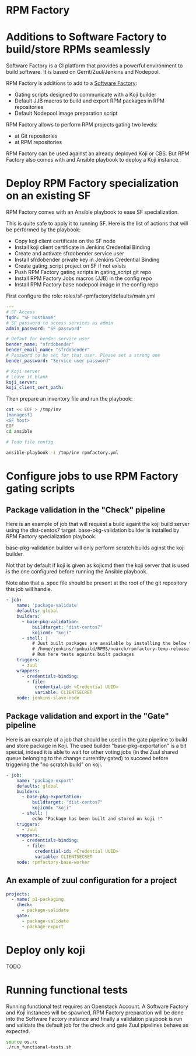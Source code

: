 RPM Factory
===========

# Additions to Software Factory to build/store RPMs seamlessly

Software Factory is a CI platform that provides a powerful environment
to build software. It is based on Gerrit/Zuul/Jenkins and Nodepool.

RPM Factory is additions to add to a [Software Factory](http://github.com/redhat-cip/software-factory):

* Gating scripts designed to communicate with a Koji builder
* Default JJB macros to build and export RPM packages in RPM repositories
* Default Nodepool image preparation script

RPM Factory allows to perform RPM projects gating two levels:
* at Git repositories
* at RPM repositories

RPM Factory can be used against an already deployed Koji or CBS.
But RPM Factory also comes with and Ansible playbook to deploy
a Koji instance.

# Deploy RPM Factory specialization on an existing SF

RPM Factory comes with an Ansible playbook to ease SF specialization.

This is quite safe to apply it to running SF. Here is the list of
actions that will be performed by the playbook:

- Copy koji client certificate on the SF node
- Install koji client certificate in Jenkins Credential Binding
- Create and activate sfrdobender service user
- Install sfrdobender private key in Jenkins Credential Binding
- Create gating_script project on SF if not exists 
- Push RPM Factory gating scripts in gating_script git repo
- Install RPM Factory Jobs macros (JJB) in the config repo
- Install RPM Factory base nodepool image in the config repo


First configure the role: roles/sf-rpmfactory/defaults/main.yml

```YAML
---
# SF Access
fqdn: "SF hostname"
# SF password to access services as admin
admin_password: "SF password"

# Defaut for bender service user
bender_name: "sfrdobender"
bender_email_name: "sfrdobender"
# Password to be set for that user. Please set a strong one
bender_password: "Service user password"

# Koji server
# Leave it blank
koji_server:
koji_client_cert_path:

```
 
Then prepare an inventory file and run the playbook:

```bash
cat << EOF > /tmp/inv
[managesf]
<SF host>
EOF
cd ansible

# Todo file config

ansible-playbook -i /tmp/inv rpmfactory.yml
```

# Configure jobs to use RPM Factory gating scripts

## Package validation in the "Check" pipeline

Here is an example of job that will request a build againt the koji
build server using the dist-centos7 target. base-pkg-validation builder
is installed by RPM Factory specialization playbook.

base-pkg-validation builder will only perform scratch builds
aginst the koji builder.

Not that by default if koji is given as kojicmd then the koji server
that is used is the one configured before running the Ansible playbook.

Note also that a .spec file should be present at the root of
the git repository this job will handle.

```YAML
- job:
    name: 'package-validate'
    defaults: global
    builders:
      - base-pkg-validation:
          buildtarget: "dist-centos7"
          kojicmd: "koji"
      - shell: |
          # Just built packages are available by installing the below temp release package
          # /home/jenkins/rpmbuild/RPMS/noarch/rpmfactory-temp-release-1.0-1.noarch.rpm
          # Run here tests againts built packages
    triggers:
      - zuul
    wrappers:
      - credentials-binding:
        - file:
           credential-id: <Credential UUID>
           variable: CLIENTSECRET
    node: jenkins-slave-node
```

## Package validation and export in the "Gate" pipeline

Here is an example of a job that should be used in the gate pipeline
to build and store package in Koji. The used builder "base-pkg-exportation"
is a bit special, indeed it is able to wait for other voting jobs (in the Zuul
shared queue belonging to the change currentlty gated) to succeed before triggering
the "no scratch build" on koji.

```YAML
- job:
    name: 'package-export'
    defaults: global
    builders:
      - base-pkg-exportation:
          buildtarget: "dist-centos7"
          kojicmd: "koji"
      - shell: |
          echo "Package has been built and stored on koji !"
    triggers:
      - zuul
    wrappers:
      - credentials-binding:
        - file:
           credential-id: <Credential UUID>
           variable: CLIENTSECRET
    node: rpmfactory-base-worker
```

## An example of zuul configuration for a project

```YAML
projects:
  - name: p1-packaging
    check:
      - package-validate
    gate:
      - package-validate
      - package-export
``` 

# Deploy only koji

TODO

# Running functional tests

Running functional test requires an Openstack Account.
A Software Factory and Koji instances will be spawned, RPM Factory
preparation will be done into the Software Factory instance and
finally a validation playbook is run and validate the default job
for the check and gate Zuul pipelines behave as expected.

```bash
source os.rc
./run_functional-tests.sh
```
